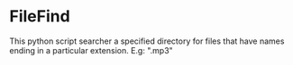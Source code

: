 # FileFind
This python script searcher a specified directory for files that have names ending in a particular extension. E.g: ".mp3"
